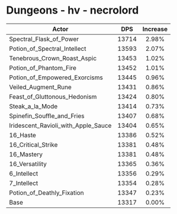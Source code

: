 # Dungeons - hv - necrolord
| Actor | DPS | Increase |
|---|:---:|:---:|
|Spectral_Flask_of_Power|13714|2.98%|
|Potion_of_Spectral_Intellect|13593|2.07%|
|Tenebrous_Crown_Roast_Aspic|13453|1.02%|
|Potion_of_Phantom_Fire|13452|1.01%|
|Potion_of_Empowered_Exorcisms|13445|0.96%|
|Veiled_Augment_Rune|13431|0.86%|
|Feast_of_Gluttonous_Hedonism|13424|0.80%|
|Steak_a_la_Mode|13414|0.73%|
|Spinefin_Souffle_and_Fries|13407|0.68%|
|Iridescent_Ravioli_with_Apple_Sauce|13404|0.65%|
|16_Haste|13386|0.52%|
|16_Critical_Strike|13381|0.48%|
|16_Mastery|13381|0.48%|
|16_Versatility|13365|0.36%|
|6_Intellect|13356|0.29%|
|7_Intellect|13354|0.28%|
|Potion_of_Deathly_Fixation|13347|0.23%|
|Base|13317|0.00%|
